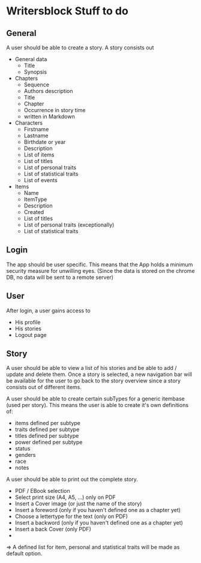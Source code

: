 # Writersblock Stuff to do

## General
A user should be able to create a story.
A story consists out
  - General data
    - Title
    - Synopsis
  - Chapters
    - Sequence
    - Authors description
    - Title
    - Chapter
    - Occurrence in story time
    - written in Markdown
  - Characters
    - Firstname
    - Lastname
    - Birthdate or year
    - Description
    - List of items
    - List of titles
    - List of personal traits
    - List of statistical traits
    - List of events
  - Items
    - Name
    - ItemType
    - Description
    - Created
    - List of titles
    - List of personal traits (exceptionally)
    - List of statistical traits

## Login
The app should be user specific. This means that the App holds a minimum security measure for unwilling eyes. (Since the data is stored on the chrome DB, no data will be sent to a remote server)

## User
After login, a user gains access to
  - His profile
  - His stories
  - Logout page

## Story
A user should be able to view a list of his stories and be able to add / update and delete them.
Once a story is selected, a new navigation bar will be available for the user to go back to the story overview since a story consists out of different items.

A user should be able to create certain subTypes for a generic itembase (used per story). This means the user is able to create it's own definitions of:
  - items defined per subtype
  - traits defined per subtype
  - titles defined per subtype
  - power defined per subtype
  - status
  - genders
  - race
  - notes

A user should be able to print out the complete story.
  - PDF / EBook selection
  - Select print size (A4, A5, ...) only on PDF
  - Insert a Cover image (or just the name of the story)
  - Insert a foreword (only if you haven't defined one as a chapter yet)
  - Choose a lettertype for the text (only on PDF)
  - Insert a backword (only if you haven't defined one as a chapter yet)
  - Insert a back Cover (only PDF)
  -

=> A defined list for item, personal and statistical traits will be made as default option.